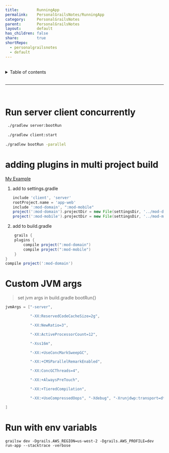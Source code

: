 ```yaml
---
title:        RunningApp
permalink:    PersonalGrailsNotes/RunningApp
category:     PersonalGrailsNotes
parent:       PersonalGrailsNotes
layout:       default
has_children: false
share:        true
shortRepo:
  - personalgrailsnotes
  - default    
---
```



<br/>    

<details markdown="block">    
<summary>    
Table of contents    
</summary>    
{: .text-delta }    
1. TOC    
{:toc}    
</details>    

<br/>    

***    

<br/>    

# Run server client concurrently

```bash    
 ./gradlew server:bootRun    
    
 ./gradlew client:start     
    
./gradlew bootRun -parallel    
```    

# adding plugins in multi project build

[My Example](https://github.com/14paxton/Grails4App/blob/task2-create-react-app/app-web/settings.gradle)

1. add to settings.gradle
    ```groovy    
    include 'client', 'server'
    rootProject.name = 'app-web'
    include ':mod-domain', ":mod-mobile"
    project(':mod-domain').projectDir = new File(settingsDir, '../mod-domain')
    project(':mod-mobile').projectDir = new File(settingsDir, '../mod-mobile')
    ```    

2. add to build.gradle

```groovy    
    grails {
    plugins {
        compile project(":mod-domain")
        compile project(":mod-mobile")
    }
}
compile project(':mod-domain')    
```    

# Custom JVM args

> set jvm args in build.gradle bootRun{}

```groovy
jvmArgs = ["-server",

           "-XX:ReservedCodeCacheSize=2g",

           "-XX:NewRatio=3",

           "-XX:ActiveProcessorCount=12",

           "-Xss16m",

           "-XX:+UseConcMarkSweepGC",

           "-XX:+CMSParallelRemarkEnabled",

           "-XX:ConcGCThreads=4",

           "-XX:+AlwaysPreTouch",

           "-XX:+TieredCompilation",

           "-XX:+UseCompressedOops", "-Xdebug", "-Xrunjdwp:transport=dt_socket,server=y,suspend=n,address=5005", "-Xmx8g",

]    
```

# Run with env variabls

```shell
grailsw dev -Dgrails.AWS_REGION=us-west-2 -Dgrails.AWS_PROFILE=dev run-app --stacktrace -verbose
```